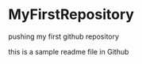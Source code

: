 MyFirstRepository
=================

pushing my first github repository

this is a sample readme file in Github
